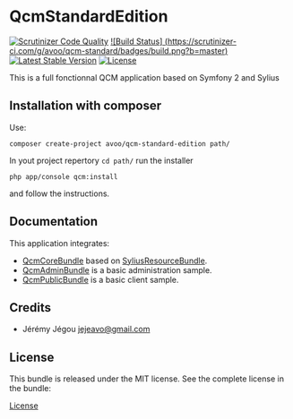 QcmStandardEdition
===========================

[![Scrutinizer Code Quality](https://scrutinizer-ci.com/g/avoo/qcm-standard/badges/quality-score.png?b=master)](https://scrutinizer-ci.com/g/avoo/qcm-standard/?branch=master)
[![Build Status]
(https://scrutinizer-ci.com/g/avoo/qcm-standard/badges/build.png?b=master)](https://scrutinizer-ci.com/g/avoo/qcm-standard/build-status/master)
[![Latest Stable Version](https://poser.pugx.org/avoo/qcm-standard-edition/v/stable)](https://packagist.org/packages/avoo/qcm-standard-edition)
[![License](https://poser.pugx.org/avoo/qcm-standard-edition/license)](https://packagist.org/packages/avoo/qcm-standard-edition)

This is a full fonctionnal QCM application based on Symfony 2 and Sylius

Installation with composer
--------------------------

Use:

``` shell
composer create-project avoo/qcm-standard-edition path/
```

In yout project repertory `cd path/` run the installer

``` shell
php app/console qcm:install
```

and follow the instructions.


Documentation
-------------

This application integrates:
* [QcmCoreBundle](https://github.com/avoo/QcmCoreBundle) based on [SyliusResourceBundle](https://github.com/Sylius/SyliusResourceBundle).
* [QcmAdminBundle](https://github.com/avoo/QcmAdminBundle) is a basic administration sample.
* [QcmPublicBundle](https://github.com/avoo/QcmPublicBundle) is a basic client sample.


Credits
-------

* Jérémy Jégou <jejeavo@gmail.com>


License
-------

This bundle is released under the MIT license. See the complete license in the bundle:

[License](https://github.com/avoo/qcm-standard/blob/master/LICENSE)
